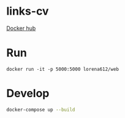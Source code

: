 # links-cv
[Docker hub](https://hub.docker.com/repository/docker/lorena612/web)

# Run
`docker run -it -p 5000:5000 lorena612/web`

# Develop

```bash
docker-compose up --build
```